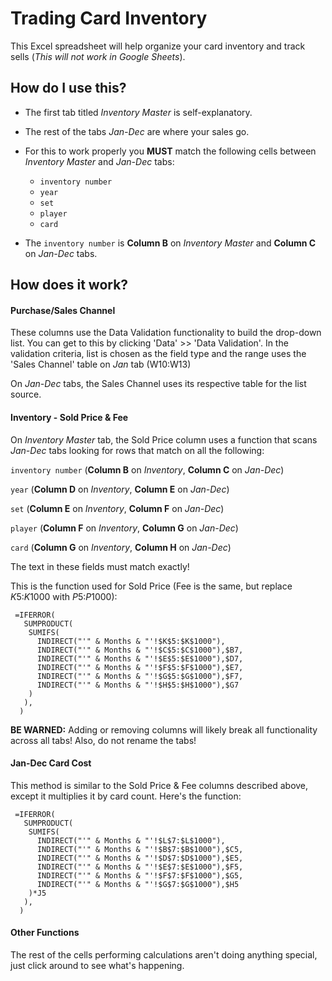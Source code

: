 Trading Card Inventory
======================

This Excel spreadsheet will help organize your card inventory and track sells (*This will not work in Google Sheets*).

## How do I use this?

* The first tab titled  *Inventory Master* is self-explanatory.

* The rest of the tabs *Jan-Dec* are where your sales go. 

* For this to work properly you **MUST** match the following cells between *Inventory Master* and *Jan-Dec* tabs: 
    * `inventory number`
    * `year`
    * `set`
    * `player`
    * `card`

* The `inventory number` is **Column B** on *Inventory Master* and **Column C** on *Jan-Dec* tabs.

## How does it work?

#### Purchase/Sales Channel

These columns use the Data Validation functionality to build the drop-down list. 
You can get to this by clicking 'Data' >> 'Data Validation'. In the validation criteria, list is chosen as the field type and the range uses the 'Sales Channel' table on *Jan* tab (W10:W13)

On *Jan-Dec* tabs, the Sales Channel uses its respective table for the list source.

#### Inventory - Sold Price & Fee

On *Inventory Master* tab, the Sold Price column uses a function that scans *Jan-Dec* tabs looking for rows that match on all the following:

`inventory number` (**Column B** on *Inventory*, **Column C** on *Jan-Dec*)

`year` (**Column D** on *Inventory*, **Column E** on *Jan-Dec*) 

`set` (**Column E** on *Inventory*, **Column F** on *Jan-Dec*)

`player` (**Column F** on *Inventory*, **Column G** on *Jan-Dec*)

`card` (**Column G** on *Inventory*, **Column H** on *Jan-Dec*) 

The text in these fields must match exactly!

This is the function used for Sold Price (Fee is the same, but replace $K$5:$K$1000 with $P$5:$P$1000):

     =IFERROR(
       SUMPRODUCT(
        SUMIFS(
          INDIRECT("'" & Months & "'!$K$5:$K$1000"),
          INDIRECT("'" & Months & "'!$C$5:$C$1000"),$B7,
          INDIRECT("'" & Months & "'!$E$5:$E$1000"),$D7,
          INDIRECT("'" & Months & "'!$F$5:$F$1000"),$E7,
          INDIRECT("'" & Months & "'!$G$5:$G$1000"),$F7,
          INDIRECT("'" & Months & "'!$H$5:$H$1000"),$G7
        )
       ),
      )

**BE WARNED:** Adding or removing columns will likely break all functionality across all tabs! Also, do not rename the tabs!

#### Jan-Dec Card Cost

This method is similar to the Sold Price & Fee columns described above, except it multiplies it by card count.  Here's the function:

     =IFERROR(
       SUMPRODUCT(
        SUMIFS(
          INDIRECT("'" & Months & "'!$L$7:$L$1000"),
          INDIRECT("'" & Months & "'!$B$7:$B$1000"),$C5,
          INDIRECT("'" & Months & "'!$D$7:$D$1000"),$E5,
          INDIRECT("'" & Months & "'!$E$7:$E$1000"),$F5,
          INDIRECT("'" & Months & "'!$F$7:$F$1000"),$G5,
          INDIRECT("'" & Months & "'!$G$7:$G$1000"),$H5
        )*J5
       ),
      )

#### Other Functions

The rest of the cells performing calculations aren't doing anything special, just click around to see what's happening.